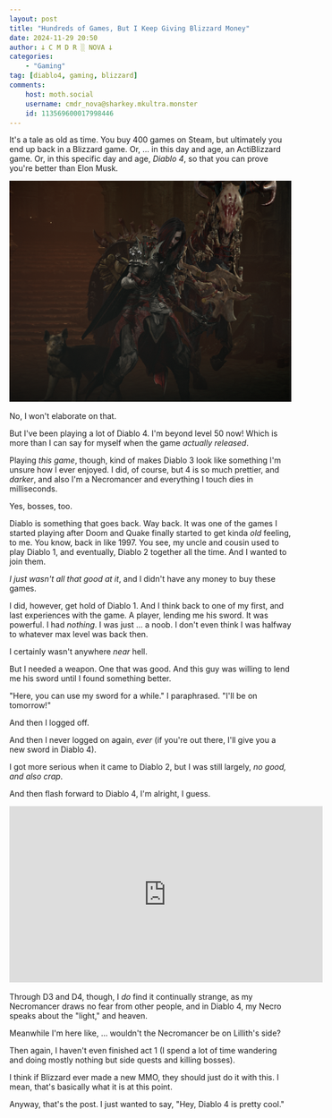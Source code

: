 ```yaml
---
layout: post
title: "Hundreds of Games, But I Keep Giving Blizzard Money"
date: 2024-11-29 20:50
author: 𐕣 C M D R ░ NOVA 𐕣
categories:
    - "Gaming"
tag: [diablo4, gaming, blizzard]
comments:
    host: moth.social
    username: cmdr_nova@sharkey.mkultra.monster
    id: 113569600017998446
---
```

It's a tale as old as time. You buy 400 games on Steam, but ultimately you end up back in a Blizzard game. Or, ... in this day and age, an ActiBlizzard game. Or, in this specific day and age, *Diablo 4*, so that you can prove you're better than Elon Musk.

<img src="/img/posts/diablo/load.png">

No, I won't elaborate on that.

But I've been playing a lot of Diablo 4. I'm beyond level 50 now! Which is more than I can say for myself when the game *actually released*.

Playing *this game*, though, kind of makes Diablo 3 look like something I'm unsure how I ever enjoyed. I did, of course, but 4 is so much prettier, and *darker*, and also I'm a Necromancer and everything I touch dies in milliseconds.

Yes, bosses, too.

Diablo is something that goes back. Way back. It was one of the games I started playing after Doom and Quake finally started to get kinda *old* feeling, to me. You know, back in like 1997. You see, my uncle and cousin used to play Diablo 1, and eventually, Diablo 2 together all the time. And I wanted to join them.

*I just wasn't all that good at it*, and I didn't have any money to buy these games.

I did, however, get hold of Diablo 1. And I think back to one of my first, and last experiences with the game. A player, lending me his sword. It was powerful. I had *nothing*. I was just ... a noob. I don't even think I was halfway to whatever max level was back then.

I certainly wasn't anywhere *near* hell.

But I needed a weapon. One that was good. And this guy was willing to lend me his sword until I found something better.

"Here, you can use my sword for a while." I paraphrased. "I'll be on tomorrow!"

And then I logged off.

And then I never logged on again, *ever* (if you're out there, I'll give you a new sword in Diablo 4).

I got more serious when it came to Diablo 2, but I was still largely, *no good, and also crap*.

And then flash forward to Diablo 4, I'm alright, I guess.

<iframe title="Diablo 4 is Easy" width="560" height="315" src="https://video.infosec.exchange/videos/embed/98c11475-fa49-4876-9908-2f1fea5bbe5f" frameborder="0" allowfullscreen="" sandbox="allow-same-origin allow-scripts allow-popups allow-forms"></iframe>

Through D3 and D4, though, I *do* find it continually strange, as my Necromancer draws no fear from other people, and in Diablo 4, my Necro speaks about the "light," and heaven.

Meanwhile I'm here like, ... wouldn't the Necromancer be on Lillith's side?

Then again, I haven't even finished act 1 (I spend a lot of time wandering and doing mostly nothing but side quests and killing bosses).

I think if Blizzard ever made a new MMO, they should just do it with this. I mean, that's basically what it is at this point.

Anyway, that's the post. I just wanted to say, "Hey, Diablo 4 is pretty cool."